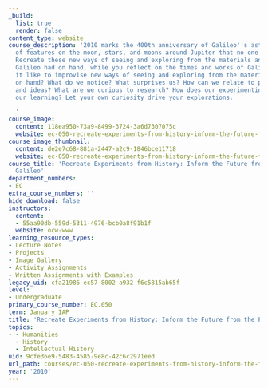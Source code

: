 ```yaml
---
_build:
  list: true
  render: false
content_type: website
course_description: '2010 marks the 400th anniversary of Galileo''s astonishing sightings
  of features on the moon, stars, and moons around Jupiter that no one had seen before.
  Recreate these new ways of seeing and exploring from the materials and techniques
  Galileo had on hand, while you reflect on the times and works of Galileo. What was
  it like to improvise new ways of seeing and exploring from the materials and techniques
  on hand? What do we notice? What surprises us? How can we relate to past experience
  and ideas? What are we curious to research? How does our experimenting grow into
  our learning? Let your own curiosity drive your explorations.

  '
course_image:
  content: 118ea950-73a9-8499-3724-3a6d7307075c
  website: ec-050-recreate-experiments-from-history-inform-the-future-from-the-past-galileo-january-iap-2010
course_image_thumbnail:
  content: de2e7c68-881a-2447-a2c9-1846bce11718
  website: ec-050-recreate-experiments-from-history-inform-the-future-from-the-past-galileo-january-iap-2010
course_title: 'Recreate Experiments from History: Inform the Future from the Past:
  Galileo'
department_numbers:
- EC
extra_course_numbers: ''
hide_download: false
instructors:
  content:
  - 55aa90db-559d-5311-4976-bcb0a8f91b1f
  website: ocw-www
learning_resource_types:
- Lecture Notes
- Projects
- Image Gallery
- Activity Assignments
- Written Assignments with Examples
legacy_uid: cfa21986-ec57-8002-a932-f6c5815ab65f
level:
- Undergraduate
primary_course_number: EC.050
term: January IAP
title: 'Recreate Experiments from History: Inform the Future from the Past: Galileo'
topics:
- - Humanities
  - History
  - Intellectual History
uid: 9cfe36e9-5483-4585-9e8c-42c6c2971eed
url_path: courses/ec-050-recreate-experiments-from-history-inform-the-future-from-the-past-galileo-january-iap-2010
year: '2010'
---
```

